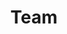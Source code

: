 ---
layout: profiles
permalink: /people/
title: Team
description: I am fortunate to work with exceptionally talented students and postdocs. 
nav: true
nav_order: 4
body_class: team-page
text: 
  
profiles:
  - align: left
    image: team/yanlin-qu.png
    content: none
    image_circular: false
    name: Yanlin Qu
    department: Postdoctoral Fellow
    link: "https://quyanlin.github.io/"
  - align: left
    image: team/tiffany-cai.jpeg
    content: none
    image_circular: false
    name: Tiffany Cai
    department: Statistics
    link: "https://tc2718.github.io/"
  - align: left
    image: team/ethan-che.jpeg
    content: none
    image_circular: false
    name: Ethan Che
    department: Decision, Risk, and Operations
    link: "https://ethche.github.io/"
  - align: left
    image: team/ari-boyarsky.png
    content: none
    image_circular: false
    name: Ari Boyarsky
    department: Decision, Risk, and Operations
    link: "https://www.ariboyarsky.com/"
  - align: left
    image: team/yuanzhe-ma.jpeg
    content: none
    image_circular: false
    name: Yuanzhe Ma
    department: Industrial Engineering and Operations Research
    link: https://yuanzhe-ma.com/
  - align: left
    image: team/daksh-mittal.png
    content: none
    image_circular: false
    name: Daksh Mittal
    department: Decision, Risk, and Operations
    link: "https://scholar.google.com/citations?user=ug78g5YAAAAJ&hl=en"
  - align: left
    image: team/naimeng-ye.jpeg
    content: none
    image_circular: false
    name: Naimeng Ye
    department: Decision, Risk, and Operations
    link:
  - align: left
    image: team/irene-chang.jpeg
    content: none
    image_circular: false
    name: Irene Chang
    department: Statistics
    link: 
  - align: left
    image: team/isaac-scheinfeld.jpeg
    content: none
    image_circular: false
    name: Isaac Scheinfeld
    department: Decision, Risk, and Operations
    link: "https://scholar.google.com/citations?user=V1K2TnwAAAAJ&hl=en"
  - align: left
    image: team/thomson-yen.jpeg
    content: none
    image_circular: false
    name: Thomson Yen
    department: Decision, Risk, and Operations
    link: "https://scholar.google.ca/citations?user=OK6RSVkAAAAJ&hl=en"

alumni_profiles:
  - align: left
    image: team/kelly-zhang.png
    content: none
    image_circular: false
    name: Kelly Zhang
    department: Imperial College London
    link: https://kellywzhang.github.io/
  - align: left
    image: team/yibo-zeng.jpeg
    content: none
    image_circular: false
    name: Yibo Zeng
    department: Virtual Reality Labs, Meta
    link: https://scholar.google.com/citations?user=4bIBeOgAAAAJ&hl=en

phd_collaborator_profiles:
  - name: Sam Deng
    department: Computer Science, Columbia University
    link: https://samuel-deng.github.io/
  - name: Yuri Fonseca
    department: DRO, Columbia Business School
    link: https://yuriresende.github.io/
  - name: Jiashuo Liu
    department: Computer Science, Tsinghua University
    link: https://ljsthu.github.io/
  - name: Tianyu Wang
    department: IEOR, Columbia University
    link: https://wangtianyu61.github.io/
  - name: Yunbei Xu
    department: DRO, Columbia Business School
    link: https://yunbeixu.github.io/
  - name: Tom Zollo
    department: Computer Science, Columbia University
    link: https://www.thomaszollo.com/

ug_profiles:
  - name: Jimmy Wang
    department: Computer Science, Columbia University
  - name: Leon Li
    department: Computer Science, Columbia University
  - name: Haozhe Chen
    department: Computer Science, Columbia University
    link: https://tonychen.xyz/
  - name: Andrew Siah
    department: Physics, Columbia University
    link: https://andrewsiah.com/about/
  - name: Hanming Yang
    department: Computer Science, Columbia University
  - name: Kaiwen Hou
    department: Finance, Columbia Business School
  - name: Shunri Zheng
    department: Statistics, Columbia University
  - name: Chris Lee
    department: Computer Science, Columbia University
  - name: Elise Han
    department: Computer Science, Columbia University
  - name: Andy Zhang
    department: Data Science, Columbia University
  

---